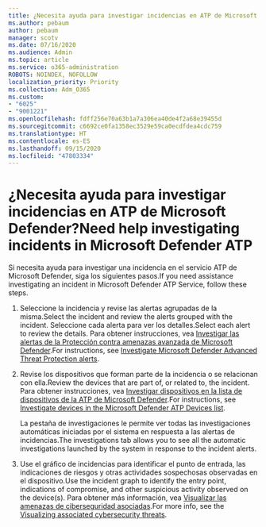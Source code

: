 ```yaml
---
title: ¿Necesita ayuda para investigar incidencias en ATP de Microsoft Defender?
ms.author: pebaum
author: pebaum
manager: scotv
ms.date: 07/16/2020
ms.audience: Admin
ms.topic: article
ms.service: o365-administration
ROBOTS: NOINDEX, NOFOLLOW
localization_priority: Priority
ms.collection: Adm_O365
ms.custom:
- "6025"
- "9001221"
ms.openlocfilehash: fdff256e70a63b1a7a306ea40de4f2a68e39455d
ms.sourcegitcommit: c6692ce0fa1358ec3529e59ca0ecdfdea4cdc759
ms.translationtype: HT
ms.contentlocale: es-ES
ms.lasthandoff: 09/15/2020
ms.locfileid: "47803334"
---
```

# <a name="need-help-investigating-incidents-in-microsoft-defender-atp"></a><span data-ttu-id="fd098-102">¿Necesita ayuda para investigar incidencias en ATP de Microsoft Defender?</span><span class="sxs-lookup"><span data-stu-id="fd098-102">Need help investigating incidents in Microsoft Defender ATP</span></span>

<span data-ttu-id="fd098-103">Si necesita ayuda para investigar una incidencia en el servicio ATP de Microsoft Defender, siga los siguientes pasos.</span><span class="sxs-lookup"><span data-stu-id="fd098-103">If you need assistance investigating an incident in Microsoft Defender ATP Service, follow these steps.</span></span>

1. <span data-ttu-id="fd098-104">Seleccione la incidencia y revise las alertas agrupadas de la misma.</span><span class="sxs-lookup"><span data-stu-id="fd098-104">Select the incident and review the alerts grouped with the incident.</span></span> <span data-ttu-id="fd098-105">Seleccione cada alerta para ver los detalles.</span><span class="sxs-lookup"><span data-stu-id="fd098-105">Select each alert to review the details.</span></span> <span data-ttu-id="fd098-106">Para obtener instrucciones, vea [Investigar las alertas de la Protección contra amenazas avanzada de Microsoft Defender](https://docs.microsoft.com/windows/security/threat-protection/microsoft-defender-atp/investigate-alerts).</span><span class="sxs-lookup"><span data-stu-id="fd098-106">For instructions, see [Investigate Microsoft Defender Advanced Threat Protection alerts](https://docs.microsoft.com/windows/security/threat-protection/microsoft-defender-atp/investigate-alerts).</span></span>
2. <span data-ttu-id="fd098-107">Revise los dispositivos que forman parte de la incidencia o se relacionan con ella.</span><span class="sxs-lookup"><span data-stu-id="fd098-107">Review the devices that are part of, or related to, the incident.</span></span> <span data-ttu-id="fd098-108">Para obtener instrucciones, vea [Investigar dispositivos en la lista de dispositivos de la ATP de Microsoft Defender](https://docs.microsoft.com/windows/security/threat-protection/microsoft-defender-atp/investigate-machines).</span><span class="sxs-lookup"><span data-stu-id="fd098-108">For instructions, see [Investigate devices in the Microsoft Defender ATP Devices list](https://docs.microsoft.com/windows/security/threat-protection/microsoft-defender-atp/investigate-machines).</span></span><br/>
 
    <span data-ttu-id="fd098-109">La pestaña de investigaciones le permite ver todas las investigaciones automáticas iniciadas por el sistema en respuesta a las alertas de incidencias.</span><span class="sxs-lookup"><span data-stu-id="fd098-109">The investigations tab allows you to see all the automatic investigations launched by the system in response to the incident alerts.</span></span>
3. <span data-ttu-id="fd098-110">Use el gráfico de incidencias para identificar el punto de entrada, las indicaciones de riesgos y otras actividades sospechosas observadas en el dispositivo.</span><span class="sxs-lookup"><span data-stu-id="fd098-110">Use the incident graph to identify the entry point, indications of compromise, and other suspicious activity observed on the device(s).</span></span> <span data-ttu-id="fd098-111">Para obtener más información, vea [Visualizar las amenazas de ciberseguridad asociadas](https://docs.microsoft.com/windows/security/threat-protection/microsoft-defender-atp/investigate-incidents#visualizing-associated-cybersecurity-threats).</span><span class="sxs-lookup"><span data-stu-id="fd098-111">For more info, see the [Visualizing associated cybersecurity threats](https://docs.microsoft.com/windows/security/threat-protection/microsoft-defender-atp/investigate-incidents#visualizing-associated-cybersecurity-threats).</span></span>  
